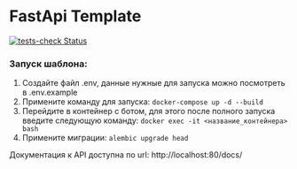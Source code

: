 # FastApi Template
[![tests-check Status](https://github.com/Keni13-coder/fastapi-template/actions/workflows/ci/badge.svg?branch=develop)](https://github.com/Keni13-coder/fastapi-template/actions/workflows/ci.yml)
### Запуск шаблона:

1) Создайте файл .env, данные нужные для запуска можно посмотреть в .env.example
2) Примените команду для запуска: ```docker-compose up -d --build```
3) Перейдите в контейнер с ботом, для этого после полного запуска введите следующую команду: ```docker exec -it <название_контейнера> bash```
4) Примените миграции: ```alembic upgrade head```

Документация к API доступна по url: http://localhost:80/docs/

